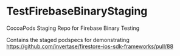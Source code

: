# TestFirebaseBinaryStaging
CocoaPods Staging Repo for Firebase Binary Testing

Contains the staged podspecs for demonstrating https://github.com/invertase/firestore-ios-sdk-frameworks/pull/88
